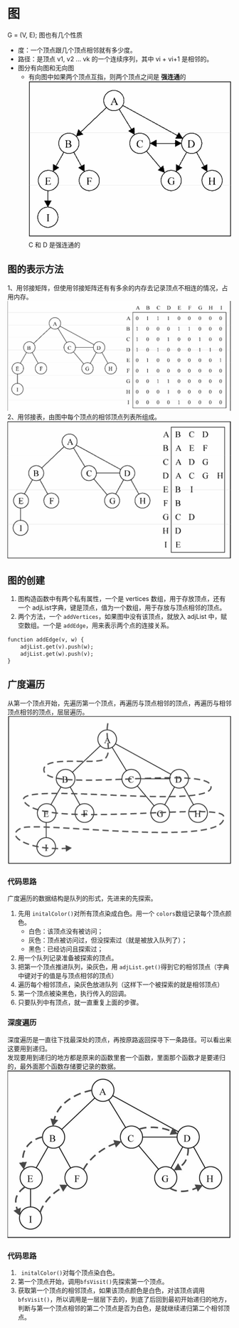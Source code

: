 # 图
G = (V, E);
图也有几个性质
- 度：一个顶点跟几个顶点相邻就有多少度。
- 路径：是顶点 v1, v2 ... vk 的一个连续序列，其中 vi + vi+1 是相邻的。
- 图分有向图和无向图
    - 有向图中如果两个顶点互指，则两个顶点之间是 **强连通**的
    ![C 和 D 是强连通的](./img/graph.png)
    C 和 D 是强连通的

## 图的表示方法
1、用邻接矩阵，但使用邻接矩阵还有有多余的内存去记录顶点不相连的情况，占用内存。
  ![](./img/AdjacencyMatrix.png)
2、用邻接表，由图中每个顶点的相邻顶点列表所组成。
  ![](./img/AdjacencyTable.png)

## 图的创建
1. 图构造函数中有两个私有属性，一个是 vertices 数组，用于存放顶点，还有一个 adjList字典，键是顶点，值为一个数组，用于存放与顶点相邻的顶点。
2. 两个方法，一个 ```addVertices```，如果图中没有该顶点，就放入 adjList 中，赋空数组。一个是 ```addEdge```，用来表示两个点的连接关系。
``` 
function addEdge(v, w) {
    adjList.get(v).push(w);
    adjList.get(w).push(v);
}
```

## 广度遍历
从第一个顶点开始，先遍历第一个顶点，再遍历与顶点相邻的顶点，再遍历与相邻顶点相邻的顶点，层层遍历。
![](./img/bfs.png)

### 代码思路
广度遍历的数据结构是队列的形式，先进来的先探索。
1. 先用 ```initalColor()```对所有顶点染成白色。用一个 ```colors```数组记录每个顶点颜色。
    - 白色：该顶点没有被访问；
    - 灰色：顶点被访问过，但没探索过（就是被放入队列了）；
    - 黑色：已经访问且探索过；
2. 用一个队列记录准备被探索的顶点。
3. 把第一个顶点推进队列，染灰色，用 ```adjList.get()```得到它的相邻顶点（字典中键对于的值是与顶点相邻的顶点）
4. 遍历每个相邻顶点，染灰色放进队列（这样下一个被探索的就是相邻顶点）
5. 第一个顶点被染黑色，执行传入的回调。
6. 只要队列中有顶点，就一直重复上面的步骤。

### 深度遍历
深度遍历是一直往下找最深处的顶点，再按原路返回探寻下一条路径。可以看出来这要用到递归。   
发现要用到递归的地方都是原来的函数里套一个函数，里面那个函数才是要递归的，最外面那个函数存储要记录的数据。   
![](./img/dfs.png)

### 代码思路
1. ``` initalColor()```对每个顶点染白色。
2. 第一个顶点开始，调用```bfsVisit()```先探索第一个顶点。
3. 获取第一个顶点的相邻顶点，如果该顶点颜色是白色，对该顶点调用```bfsVisit()```，所以调用是一层层下去的，到底了后回到最初开始递归的地方，判断与第一个顶点相邻的第二个顶点是否为白色，是就继续递归第二个相邻顶点。